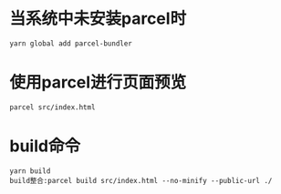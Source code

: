 # 当系统中未安装parcel时
```
yarn global add parcel-bundler
```
# 使用parcel进行页面预览
```
parcel src/index.html
```

# build命令
```
yarn build
build整合:parcel build src/index.html --no-minify --public-url ./
```